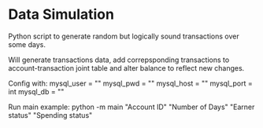 # Data Simulation
Python script to generate random but logically sound transactions over some days.

Will generate transactions data, add correpsponding transactions to account-transaction joint table and alter balance to reflect new changes.

Config with: mysql_user = "" mysql_pwd = "" mysql_host = "" mysql_port = int mysql_db = ""

Run main example: python -m main "Account ID" "Number of Days" "Earner status" "Spending status"
